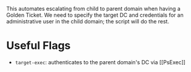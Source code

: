 This automates escalating from child to parent domain when having a Golden Ticket. We need to specify the target DC and credentials for an administrative user in the child domain; the script will do the rest.

# Useful Flags
- `target-exec`: authenticates to the parent domain's DC via [[PsExec]]